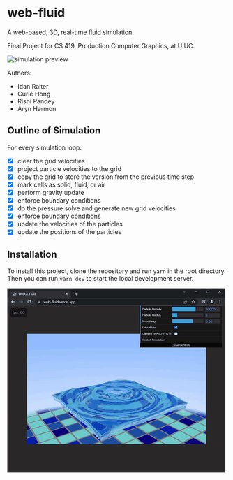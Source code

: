 # web-fluid

A web-based, 3D, real-time fluid simulation.

Final Project for CS 419, Production Computer Graphics, at UIUC.

![simulation preview](https://github.com/arynh/effective-umbrella/blob/master/assets/sim.gif?raw=true)

Authors:

- Idan Raiter
- Curie Hong
- Rishi Pandey
- Aryn Harmon

## Outline of Simulation

For every simulation loop:

- [x] clear the grid velocities
- [x] project particle velocities to the grid
- [x] copy the grid to store the version from the previous time step
- [x] mark cells as solid, fluid, or air
- [x] perform gravity update
- [x] enforce boundary conditions
- [x] do the pressure solve and generate new grid velocities
- [x] enforce boundary conditions
- [x] update the velocities of the particles
- [x] update the positions of the particles

## Installation

To install this project, clone the repository and run `yarn` in the root directory. Then you can run `yarn dev` to start the local development server.

![fake water](https://github.com/arynh/effective-umbrella/blob/master/assets/fake.gif?raw=true)
